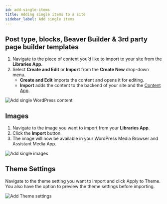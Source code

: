 ```yaml
---
id: add-single-items
title: Adding single items to a site
sidebar_label: Add single items
---
```


## Post type, blocks, Beaver Builder & 3rd party page builder templates

1. Navigate to the piece of content you’d like to import to your site from the **Libraries App**.
2. Select **Create and Edit** or **Import** from the **Create New** drop-down menu.
	* **Create and Edit** imports the content and opens it for editing.
	* **Import** adds the content to the backend of your site and the [Content App](../../../plugin/apps/content.md).

![Add single WordPress content](/img/assistant/cloud--libraries--using-library-assets--add-single-items--1.jpg)

## Images

1. Navigate to the image you want to import from your **Libraries App**.
2. Click the **Import** button.
3. The image will now be available in your WordPress Media Browser and Assistant Media App.

![Add single images](/img/assistant/cloud--libraries--using-library-assets--add-single-items--2.jpg)

## Theme Settings

Navigate to the theme setting you want to import and click Apply to Theme. You also have the option to preview the theme settings before importing.

![Add Theme settings](/img/assistant/cloud--libraries--using-library-assets--add-single-items--3.jpg)
